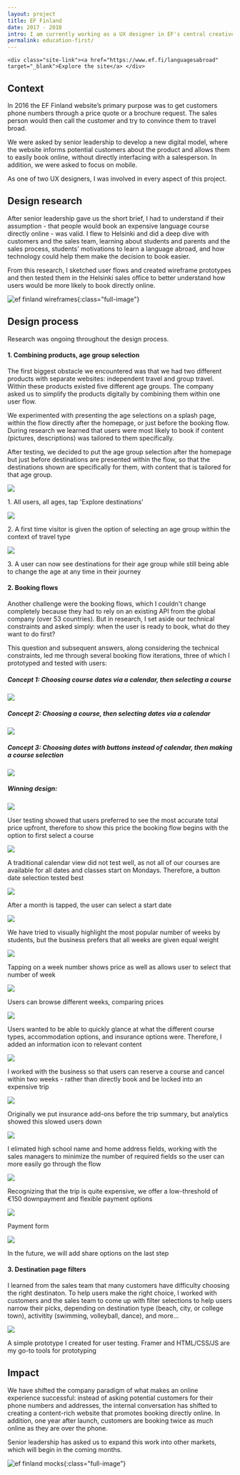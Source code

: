 ```yaml
---
layout: project
title: EF Finland
date: 2017 - 2018
intro: I am currently working as a UX designer in EF's central creative studio, the global branding and product design team responsible for transforming the future of the company through business design initiatives. </br><br/>For EF Finland, I researched for and designed an end-to-end journey where students are encouraged to discover great content that makes them excited to book a trip online.
permalink: education-first/
---
```


<div class="page-content">

  <div class="wrapper">

    <div class="site-link"><a href="https://www.ef.fi/languagesabroad" target="_blank">Explore the site</a> </div>

  </div>
</div>

<div class="page-content-alternative">

  <div class="wrapper">
    <div class="grid-display">
      <div class="row projectBody">
       <div class="col-2">
       </div>
       <div class="col-8">
        <h2 class="projectTitle">Context</h2>
        <p>In 2016 the EF Finland website’s primary purpose was to get customers phone numbers through a price quote or a brochure request. The sales person would then call the customer and try to convince them to travel broad.</p>
        <p>We were asked by senior leadership to develop a new digital model, where the website informs potential customers about the product and allows them to easily book online, without directly interfacing with a salesperson. In addition, we were asked to focus on mobile.</p>
        <p>As one of two UX designers, I was involved in every aspect of this project.</p>
      </div>
    </div>
  </div>

</div>
</div>

<div class="page-content">
  <div class="wrapper">
    <div class="grid-display">
      <div class="row projectBody">
       <div class="col-2">
       </div>
       <div class="col-8">
        <h2 class="projectTitle">Design research</h2>
        <p>After senior leadership gave us the short brief, I had to understand if their assumption - that people would book an expensive language course directly online - was valid. I flew to Helsinki and did a deep dive with customers and the sales team, learning about students and parents and the sales process, students' motivations to learn a language abroad, and how technology could help them make the decision to book easier.</p>
        <p>
        From this research, I sketched user flows and created wireframe prototypes and then tested them in the Helsinki sales office to better understand how users would be more likely to book directly online.</p>
      </div>
    </div>
  </div>

</div>
</div>

![ef finland wireframes](../assets/images/secondBoard.jpg){:class="full-image"}

<div class="page-content-alternative">

  <div class="wrapper">
    <div class="grid-display">
      <div class="row projectBuilt">
       <div class="col-2">
       </div>
       <div class="col-8">
        <h2 class="projectTitle">Design process</h2>
        <p>Research was ongoing throughout the design process.</p>
        <h4 class="projectSectionTitle">1. Combining products, age group selection</h4>
        <p>The first biggest obstacle we encountered was that we had two different products with separate websites: independent travel and group travel. Within these products existed five different age groups. The company asked us to simplify the products digitally by combining them within one user flow.</p>
        <p>We experimented with presenting the age selections on a splash page, within the flow directly after the homepage, or just before the booking flow. During research we learned that users were most likely to book if content (pictures, descriptions) was tailored to them specifically. </p>
        <p>After testing, we decided to put the age group selection after the homepage but just before destinations are presented within the flow, so that the destinations shown are specifically for them, with content that is tailored for that age group.</p>
      </div>
    </div>
  </div>
  <div class="grid-display">
    <div class="row projectMocks projectBuilt">
     <div class="col-4 column-4-grid">
      <img src="../assets/images/testing2_UX_finland_grid1.jpg">
      <p class="captionText">1. All users, all ages, tap 'Explore destinations'</p>
    </div>
    <div class="col-4 column-4-grid">
      <img src="../assets/images/testing2_UX_finland_grid2.jpg">
      <p class="captionText">2. A first time visitor is given the option of selecting an age group within the context of travel type</p>
    </div>
    <div class="col-4 column-4-grid">
      <img src="../assets/images/testing2_UX_finland_grid3.jpg">
      <p class="captionText">3. A user can now see destinations for their age group while still being able to change the age at any time in their journey</p>
    </div>
    
  </div>
</div>
<div class="grid-display">
  <div class="row projectBody projectBuilt">
   <div class="col-2">
   </div>
   <div class="col-8">
    <h4 class="projectSectionTitle">2. Booking flows</h4>
    <p>Another challenge were the booking flows, which I couldn't change completely because they had to rely on an existing API from the global company (over 53 countries). But in research, I set aside our technical constraints and asked simply: when the user is ready to book, what do they want to do first?</p>
    <p>This question and subsequent answers, along considering the technical constraints, led me through several booking flow iterations, three of which I prototyped and tested with users:</p>
  </div>
</div>
</div>
<div class="grid-display">
  <div class="row projectBuilt">
    <h5>Concept 1: Choosing course dates via a calendar, then selecting a course</h5>
    <div class="col-12">
      <img src="../assets/images/bookingEF_concept1.png">
    </div>
    
  </div>
  <div class="row">
    <h5>Concept 2:  Choosing a course, then selecting dates via a calendar</h5>
    <div class="col-12">
     <img src="../assets/images/bookingEF_concept2.png">
   </div>
 </div>
 <div class="row">
  <h5>Concept 3: Choosing dates with buttons instead of calendar, then making a course selection</h5>
  <div class="col-12">
    <img src="../assets/images/bookingEF_concept3.png">
  </div>
</div>
<div class="row projectBuilt">
  <h5>Winning design:</h5>
  <div class="col-4 column-4-grid">
    <img src="../assets/images/bookingFlow/ILS_bookingstepOne.jpg">
    <p class="captionText">User testing showed that users preferred to see the most accurate total price upfront, therefore to show this price the booking flow begins with the option to first select a course</p>
  </div>
  <div class="col-4 column-4-grid">
    <img src="../assets/images/bookingFlow/ILS_bookingStepTwo.jpg">
    <p class="captionText">A traditional calendar view did not test well, as not all of our courses are available for all dates and classes start on Mondays. Therefore, a button date selection tested best</p>
  </div>
  <div class="col-4 column-4-grid">
    <img src="../assets/images/bookingFlow/ILS_bookingStepThree.jpg">
    <p class="captionText">After a month is tapped, the user can select a start date</p>
  </div>
</div>
<div class="row projectBuilt">
 <div class="col-4 column-4-grid">
  <img src="../assets/images/bookingFlow/ILS_bookingStepFour.jpg">
  <p class="captionText">We have tried to visually highlight the most popular number of weeks by students, but the business prefers that all weeks are given equal weight </p>
</div>
<div class="col-4 column-4-grid">
  <img src="../assets/images/bookingFlow/ILS_bookingStepFive.jpg">
  <p class="captionText">Tapping on a week number shows price as well as allows user to select that number of week</p>
</div>
<div class="col-4 column-4-grid">
  <img src="../assets/images/bookingFlow/ILS_bookingStepFive_5Weeks.jpg">
  <p class="captionText">Users can browse different weeks, comparing prices</p>
</div>
</div>
<div class="row projectBuilt">
 <div class="col-4 column-4-grid">
  <img src="../assets/images/bookingFlow/ILS_bookingStepSix.jpg">
  <p class="captionText">Users wanted to be able to quickly glance at what the different course types, accommodation options, and insurance options were. Therefore, I added an information icon to relevant content </p>
</div>
<div class="col-4 column-4-grid">
  <img src="../assets/images/bookingFlow/stepNine.jpg">
  <p class="captionText">I worked with the business so that users can reserve a course and cancel within two weeks - rather than directly book and be locked into an expensive trip</p>
</div>
<div class="col-4 column-4-grid">
  <img src="../assets/images/bookingFlow/ILS_bookingStepSeven.jpg">
  <p class="captionText">Originally we put insurance add-ons before the trip summary, but analytics showed this slowed users down</p>
</div>
</div>
<div class="row projectBuilt">
 <div class="col-4 column-4-grid">
  <img src="../assets/images/bookingFlow/stepTen.jpg">
  <p class="captionText">I elimated high school name and home address fields, working with the sales managers to minimize the number of required fields so the user can more easily go through the flow</p>
</div>
<div class="col-4 column-4-grid">
  <img src="../assets/images/bookingFlow/stepTwelve.jpg">
  <p class="captionText">Recognizing that the trip is quite expensive, we offer a low-threshold of €150 downpayment and flexible payment options</p>
</div>
<div class="col-4 column-4-grid">
  <img src="../assets/images/bookingFlow/stepThirteen.jpg">
  <p class="captionText">Payment form</p>
</div>
</div>
<div class="row">
 <div class="col-4 column-4-grid">
 </div>
 <div class="col-4">
  <img src="../assets/images/bookingFlow/stepDone.jpg">
  <p class="captionText">In the future, we will add share options on the last step</p>
</div>
<div class="col-4">
</div>
</div>

<div class="grid-display">
  <div class="row projectBody projectBuilt">
   <div class="col-2">
   </div>
   <div class="col-8">
    <h4 class="projectSectionTitle">3. Destination page filters</h4>
    <p>I learned from the sales team that many customers have difficulty choosing the right destinaton. To help users make the right choice, I worked with customers and the sales team to come up with filter selections to help users narrow their picks, depending on destination type (beach, city, or college town), activitity (swimming, volleyball, dance), and more...</p>
  </div>
</div>
<div class="row projectBuilt">
 <div class="col-2">
 </div>
 <div class="col-8">
  <img src="../assets/images/filtering5.gif">
  <p class="captionText">A simple prototype I created for user testing. Framer and HTML/CSS/JS are my go-to tools for prototyping</p>
</div>
<div class="col-2">
</div>
</div>
</div>

</div>
</div>


</div>

<div class="page-content">
  <div class="wrapper">
    <div class="grid-display">
      <div class="row projectBody">
       <div class="col-2">
       </div>
       <div class="col-8">
        <h2 class="projectTitle">Impact</h2>
        <p>We have shifted the company paradigm of what makes an online experience successful: instead of asking potential customers for their phone numbers and addresses, the internal conversation has shifted to creating a content-rich website that promotes booking directly online. In addition, one year after launch, customers are booking twice as much online as they are over the phone.</p>
        <p>
        Senior leadership has asked us to expand this work into other markets, which will begin in the coming months.</p>
      </div>
    </div>
  </div>

</div>
</div>

![ef finland mocks](../assets/images/Artboard_ef2.jpg){:class="full-image"}



